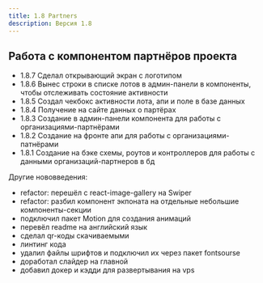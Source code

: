 ```yaml
---
title: 1.8 Partners
description: Версия 1.8
---
```


## Работа с компонентом партнёров проекта

- 1.8.7 Сделал открывающий экран с логотипом
- 1.8.6 Вынес строки в списке лотов в админ-панели в компоненты, чтобы отслеживать состояние активности
- 1.8.5 Создал чекбокс активности лота, апи и поле в базе данных
- 1.8.4 Получение на сайте данных о партёрах
- 1.8.3 Создание в админ-панели компонента для работы с организациями-партнёрами
- 1.8.2 Создание на фронте апи для работы с организациями-патнёрами
- 1.8.1 Создание на бэке схемы, роутов и контроллеров для работы с данными организаций-партнеров в бд

Другие нововведения:
- refactor: перешёл с react-image-gallery на Swiper
- refactor: разбил компонент экпоната на отдельные небольшие компоненты-секции
- подключил пакет Motion для создания анимаций
- перевёл readme на английский язык
- сделал qr-коды скачиваемыми
- линтинг кода
- удалил файлы шрифтов и подключил их через пакет fontsourse
- доработал слайдер на главной
- добавил докер и кэдди для развертывания на vps